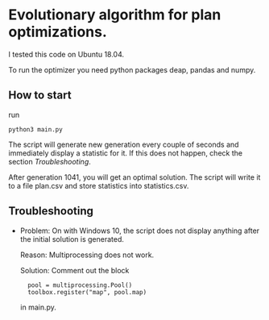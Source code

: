# Evolutionary algorithm for plan optimizations.

I tested this code on Ubuntu 18.04.

To run the optimizer you need python packages deap, pandas and numpy.

## How to start

run

    python3 main.py

The script will generate new generation every couple of seconds and immediately display a statistic for it. If this does not happen, check the section *Troubleshooting*.

After generation 1041, you will get an optimal solution. The script will write it to a file plan.csv and store statistics into statistics.csv.

## Troubleshooting

* Problem: On with Windows 10, the script does not display anything after the initial solution is generated.

    Reason: Multiprocessing does not work.

    Solution: Comment out the block

        pool = multiprocessing.Pool()
        toolbox.register("map", pool.map)

    in main.py.



